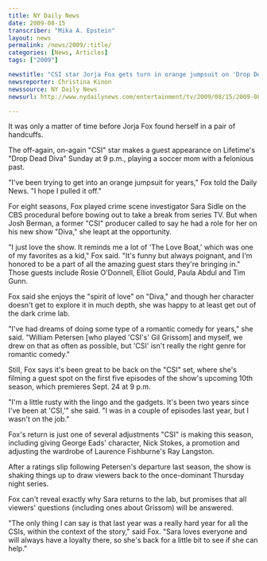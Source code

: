 ```yaml
---
title: NY Daily News
date: 2009-08-15
transcriber: "Mika A. Epstein"
layout: news
permalink: /news/2009/:title/
categories: [News, Articles]
tags: ["2009"]

newstitle: "CSI star Jorja Fox gets turn in orange jumpsuit on 'Drop Dead Diva'  "
newsreporter: Christina Kinon
newssource: NY Daily News
newsurl: http://www.nydailynews.com/entertainment/tv/2009/08/15/2009-08-15_jorja_fox_gets_turn_in_orange_jumpsuit_as_felonious_on_diva.html

---
```


It was only a matter of time before Jorja Fox found herself in a pair of handcuffs.

The off-again, on-again "CSI" star makes a guest appearance on Lifetime's "Drop Dead Diva" Sunday at 9 p.m., playing a soccer mom with a felonious past.

"I've been trying to get into an orange jumpsuit for years," Fox told the Daily News. "I hope I pulled it off."

For eight seasons, Fox played crime scene investigator Sara Sidle on the CBS procedural before bowing out to take a break from series TV. But when Josh Berman, a former "CSI" producer called to say he had a role for her on his new show "Diva," she leapt at the opportunity.

"I just love the show. It reminds me a lot of 'The Love Boat,' which was one of my favorites as a kid," Fox said. "It's funny but always poignant, and I'm honored to be a part of all the amazing guest stars they're bringing in." Those guests include Rosie O'Donnell, Elliot Gould, Paula Abdul and Tim Gunn.

Fox said she enjoys the "spirit of love" on "Diva," and though her character doesn't get to explore it in much depth, she was happy to at least get out of the dark crime lab.

"I've had dreams of doing some type of a romantic comedy for years," she said. "William Petersen [who played 'CSI's' Gil Grissom] and myself, we drew on that as often as possible, but 'CSI' isn't really the right genre for romantic comedy."

Still, Fox says it's been great to be back on the "CSI" set, where she's filming a guest spot on the first five episodes of the show's upcoming 10th season, which premieres Sept. 24 at 9 p.m.

"I'm a little rusty with the lingo and the gadgets. It's been two years since I've been at 'CSI,'" she said. "I was in a couple of episodes last year, but I wasn't on the job."

Fox's return is just one of several adjustments "CSI" is making this season, including giving George Eads' character, Nick Stokes, a promotion and adjusting the wardrobe of Laurence Fishburne's Ray Langston.

After a ratings slip following Petersen's departure last season, the show is shaking things up to draw viewers back to the once-dominant Thursday night series.

Fox can't reveal exactly why Sara returns to the lab, but promises that all viewers' questions (including ones about Grissom) will be answered.

"The only thing I can say is that last year was a really hard year for all the CSIs, within the context of the story," said Fox. "Sara loves everyone and will always have a loyalty there, so she's back for a little bit to see if she can help."
